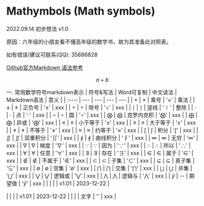 # Mathymbols (Math symbols)

2022.09.14 初步想法 v1.0

原因：六年级的小朋友看不懂高年级的数学书，故为其准备此对照表。

如有错误/建议可联系(QQ): 35686828

[Github官方Markdown 语法参考](https://docs.github.com/zh/get-started/writing-on-github/working-with-advanced-formatting/organizing-information-with-tables)


$$
a+b
$$

⼀. 常⽤数学符号markdown表⽰
| 符号&写法 | Word可复制 | 中文读法 | Markdown语法 | 意义 |
| :---: | --- | --- | --- | --- |
| $\times$ | × | 乘号 | '$\times$' | 乘法 | 
| $\pm$  | ± | 正负号  | '$\pm$' | xxx | 
| $\div$ | ÷ | 除号 | '$\div$' | xxx |
| $\mid$ | ∣ | 竖线 | '$\mid$' | 整除 |
| $\cdot$ | ⋅ | 点 | '$\cdot$' | xxx |
| $\circ$ | ∘ | 圆 | '$\circ$' | xxx |
| $\bigotimes$ | ⨂ | 克罗内克积 | '$\bigotimes$' | xxx |
| $\bigoplus$ | ⨁ | 异或 | '$\bigoplus$' | xxx |
| $\leq$ | ≤ | ⼩于等于 | '$\leq$' | xxx |
| $\geq$ | ≥ | ⼤于等于 | '$\geq$' | xxx |
| $\neq$ | ≠ | 不等于 | '$\neq$' | xxx |
| $\approx$ | ≈ | 约等于 | '$\approx$' | xxx |
| $\int$ | ∫ | 积分 | '$\int$' | xxx |
| $\iint$ | ∬ | 双重积分 | '$\iint$' | xxx |
| $\oint$ | ∮ | 曲线积分 | '$\oint$' | xxx |
| $\infty$ | ∞ | ⽆穷 | '$\infty$' | xxx |
| $\nabla$ | ∇ | 梯度 | '$\nabla$' | xxx |
| $\because$ | ∵ | 因为 | '$\because$' | xxx |
| $\therefore$ | ∴ | 所以 | '$\therefore$' | xxx |
| $\forall$ | ∀ | 任意 | '$\forall$' | xxx |
| $\exists$ | ∃ | 存在 | '$\exists$' | xxx |
| $\in$ | ∈ | 属于 | '$\in$' | xxx |
| $\notin$ | ∉ | 不属于 | '$\notin$' | xxx |
| $\subset$ | ⊂ | ⼦集 | '$\subset$' | xxx |
| $\subseteq$ | ⊆ | 真⼦集 | '$\subseteq$' | xxx |
| $\emptyset$ | ∅ | 空集 | '$\emptyset$' | xxx |
| $\bigcap$ | ⋂ | 交集 | '$\bigcap$' | xxx |
| $\bigcup$ | ⋃  | 并集 | '$\bigcup$' | xxx |
| $\bigvee$ | ⋁ | 逻辑或 | '$\bigvee$' | xxx |
| $\bigwedge$ | ⋀ | 逻辑与 | '$\bigwedge$' | xxx |
| $\hat{y}$ | -- | 期望值 | '$\hat{y}$' | xxx |
|  |  |  |  v1.01 | 2023-12-22 |




|  |  |  |  v1.01 | 2023-12-22 |
|  |  | 文字 | '' | xxx |
